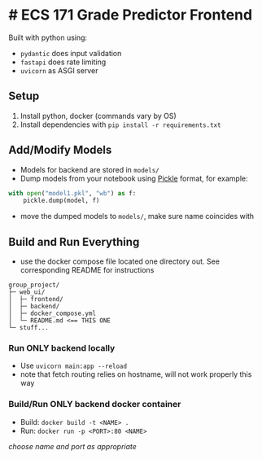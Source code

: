 # # ECS 171 Grade Predictor Frontend

Built with python using:
- `pydantic` does input validation
- `fastapi` does rate limiting
- `uvicorn` as ASGI server

## Setup
1. Install python, docker (commands vary by OS)
2. Install dependencies with `pip install -r requirements.txt`

## Add/Modify Models
- Models for backend are stored in `models/`
- Dump models from your notebook using [Pickle](https://docs.python.org/3/library/pickle.html) format, for example:

```python
with open("model1.pkl", "wb") as f:
    pickle.dump(model, f)
```
- move the dumped models to `models/`, make sure name coincides with 

## Build and Run Everything
- use the docker compose file located one directory out. See corresponding README for instructions

```
group_project/
├─ web_ui/
│  ├─ frontend/
│  ├─ backend/
│  ├─ docker_compose.yml
│  └─ README.md <== THIS ONE
└─ stuff...
```

### Run **ONLY** backend locally
- Use `uvicorn main:app --reload`
- note that fetch routing relies on hostname, will not work properly this way

### Build/Run **ONLY** backend docker container
- Build: `docker build -t <NAME> .`
- Run: `docker run -p <PORT>:80 <NAME>`

*choose name and port as appropriate*